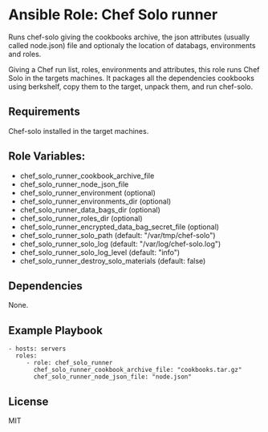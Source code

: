 Ansible Role: Chef Solo runner
=========

Runs chef-solo giving the cookbooks archive, the json attributes (usually called node.json) file 
and optionaly the location of databags, environments and roles.

Giving a Chef run list, roles, environments and attributes, this role runs Chef Solo in the targets machines.
It packages all the dependencies cookbooks using berkshelf, copy them to the target, unpack them, and run chef-solo.

Requirements
------------

Chef-solo installed in the target machines.

Role Variables:
--------------

- chef_solo_runner_cookbook_archive_file
- chef_solo_runner_node_json_file
- chef_solo_runner_environment (optional)
- chef_solo_runner_environments_dir (optional)
- chef_solo_runner_data_bags_dir (optional)
- chef_solo_runner_roles_dir (optional)
- chef_solo_runner_encrypted_data_bag_secret_file (optional)
- chef_solo_runner_solo_path (default: "/var/tmp/chef-solo")
- chef_solo_runner_solo_log (default: "/var/log/chef-solo.log")
- chef_solo_runner_solo_log_level (default: "info")
- chef_solo_runner_destroy_solo_materials (default: false)

Dependencies
------------

None.

Example Playbook
----------------

    - hosts: servers
      roles:
         - role: chef_solo_runner
           chef_solo_runner_cookbook_archive_file: "cookbooks.tar.gz"
           chef_solo_runner_node_json_file: "node.json"

License
-------

MIT
